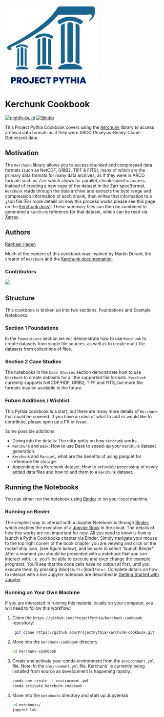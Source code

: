 <img src="thumbnail.png" alt="thumbnail" width="300"/>

# Kerchunk Cookbook

[![nightly-build](https://github.com/ProjectPythia/cookbook-template/actions/workflows/nightly-build.yaml/badge.svg)](https://github.com/ProjectPythia/cookbook-template/actions/workflows/nightly-build.yaml)
[![Binder](http://binder.mypythia.org/badge_logo.svg)](http://binder.mypythia.org/v2/gh/ProjectPythia/cookbook-template/main?labpath=notebooks)

This Project Pythia Cookbook covers using the [Kerchunk](https://fsspec.github.io/kerchunk/) library to access archival data formats as if they were ARCO (Analysis-Ready-Cloud-Optimized) data.

## Motivation

The `Kerchunk` library allows you to access chunked and compressed data formats (such as NetCDF, GRIB2, TIFF & FITS), many of which are the primary data formats for many data archives, as if they were in ARCO formats such as Zarr which allows for parallel, chunk-specific access. Instead of creating a new copy of the dataset in the Zarr spec/format, `Kerchunk` reads through the data archive and extracts the byte range and compression information of each chunk, then writes that information to a .json file (For more details on how this process works please see this page on the [Kerchunk docs](https://fsspec.github.io/kerchunk/detail.html)).
These summary files can then be combined to generated a `Kerchunk` reference for that dataset, which can be read via [Xarray](https://docs.xarray.dev/en/stable/).

## Authors

[Raphael Hagen](https://github.com/norlandrhagen)

Much of the content of this cookbook was inspired by Martin Durant, the creator of `Kerchunk` and the [Kerchunk documentation](https://fsspec.github.io/kerchunk/).

### Contributors

<a href="https://github.com/ProjectPythia/kerchunk-cookbook/graphs/contributors">
  <img src="https://contrib.rocks/image?repo=ProjectPythia/kerchunk-cookbook" />
</a>

## Structure

This cookbook is broken up into two sections, Foundations and Example Notebooks.

### Section 1 Foundations

In the `Foundations` section we will demonstrate how to use `Kerchunk` to create datasets from single file sources, as well as to create multi-file datasets from collections of files.

### Section 2 Case Studies

The notebooks in the `Case Studies` section demonstrate how to use `Kerchunk` to create datasets for all the supported file formats. `Kerchunk` currently supports NetCDF/HDF, GRIB2, TIFF and FITS, but more file formats may be available in the future.

### Future Additions / Wishlist

This Pythia cookbook is a start, but there are many more details of `Kerchunk` that could be covered. If you have an idea of what to add or would like to contribute, please open up a PR or issue.

Some possible additions:

- Diving into the details: The nitty-gritty on how `Kerchunk` works.
- `Kerchunk` and `Dask`: How to use Dask to speed-up your `Kerchunk` dataset generation.
- `Kerchunk` and `Parquet`, what are the benefits of using parquet for reference file storage.
- Appending to a Kerchunk dataset: How to schedule processing of newly added data files and how to add them to a `Kerchunk` dataset.

## Running the Notebooks

You can either run the notebook using [Binder](https://mybinder.org/) or on your local machine.

### Running on Binder

The simplest way to interact with a Jupyter Notebook is through
[Binder](https://mybinder.org/), which enables the execution of a
[Jupyter Book](https://jupyterbook.org) in the cloud. The details of how this works are not
important for now. All you need to know is how to launch a Pythia
Cookbooks chapter via Binder. Simply navigate your mouse to
the top right corner of the book chapter you are viewing and click
on the rocket ship icon, (see figure below), and be sure to select
“launch Binder”. After a moment you should be presented with a
notebook that you can interact with. I.e. you’ll be able to execute
and even change the example programs. You’ll see that the code cells
have no output at first, until you execute them by pressing
{kbd}`Shift`\+{kbd}`Enter`. Complete details on how to interact with
a live Jupyter notebook are described in [Getting Started with
Jupyter](https://foundations.projectpythia.org/foundations/getting-started-jupyter.html).

### Running on Your Own Machine

If you are interested in running this material locally on your computer, you will need to follow this workflow:

1. Clone the `https://github.com/ProjectPythia/kerchunk-cookbook` repository:

   ```bash
    git clone https://github.com/ProjectPythia/kerchunk-cookbook.git
   ```

1. Move into the `kerchunk-cookbook` directory
   ```bash
   cd kerchunk-cookbook
   ```
1. Create and activate your conda environment from the `environment.yml` file.
   Note: In the `environment.yml` file, Kerchunk` is currently being installed from source as development is happening rapidly.

   ```bash
   conda env create -f environment.yml
   conda activate kerchunk-cookbook
   ```

1. Move into the `notebooks` directory and start up Jupyterlab
   ```bash
   cd notebooks/
   jupyter lab
   ```
